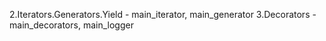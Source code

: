 2.Iterators.Generators.Yield - main_iterator, main_generator
3.Decorators - main_decorators, main_logger
